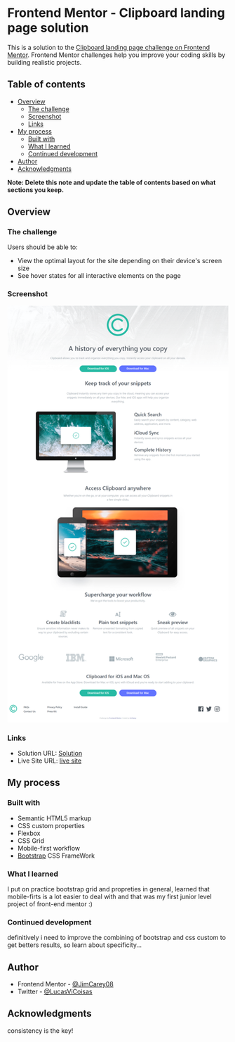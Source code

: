 # Frontend Mentor - Clipboard landing page solution

This is a solution to the [Clipboard landing page challenge on Frontend Mentor](https://www.frontendmentor.io/challenges/clipboard-landing-page-5cc9bccd6c4c91111378ecb9). Frontend Mentor challenges help you improve your coding skills by building realistic projects. 

## Table of contents

- [Overview](#overview)
  - [The challenge](#the-challenge)
  - [Screenshot](#screenshot)
  - [Links](#links)
- [My process](#my-process)
  - [Built with](#built-with)
  - [What I learned](#what-i-learned)
  - [Continued development](#continued-development)
- [Author](#author)
- [Acknowledgments](#acknowledgments)

**Note: Delete this note and update the table of contents based on what sections you keep.**

## Overview

### The challenge

Users should be able to:

- View the optimal layout for the site depending on their device's screen size
- See hover states for all interactive elements on the page

### Screenshot

![](./images/screenshot.png)


### Links

- Solution URL: [Solution](https://github.com/JimCarey08/clipboard-landing-page/)
- Live Site URL: [live site ](https://jimcarey08.github.io/clipboard-landing-page/)

## My process

### Built with

- Semantic HTML5 markup
- CSS custom properties
- Flexbox
- CSS Grid
- Mobile-first workflow
- [Bootstrap](https://getbootstrap.com) CSS FrameWork


### What I learned

I put on practice bootstrap grid and propreties in general, learned that mobile-firts is a lot easier to deal with and that was my first junior level project of front-end mentor :)


### Continued development

definitively i need to improve the combining of bootstrap and css custom to get betters results, so learn about specificity...



## Author

- Frontend Mentor - [@JimCarey08](https://www.frontendmentor.io/profile/JimCarey08)
- Twitter - [@LucasViCoisas](https://www.twitter.com/LucasViCoisas)


## Acknowledgments

consistency is the key!
